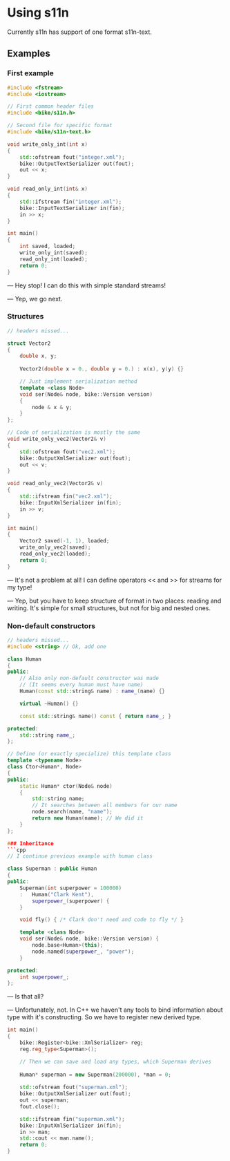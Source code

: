 Using s11n
====================

Currently s11n has support of one format s11n-text.

Examples
---------------------

### First example
```cpp
#include <fstream>
#include <iostream>

// First common header files
#include <bike/s11n.h>

// Second file for specific format
#include <bike/s11n-text.h>

void write_only_int(int x)
{
	std::ofstream fout("integer.xml");
	bike::OutputTextSerializer out(fout);
	out << x;
}

void read_only_int(int& x)
{
	std::ifstream fin("integer.xml");
	bike::InputTextSerializer in(fin);
	in >> x;
}

int main()
{
	int saved, loaded;
	write_only_int(saved);
	read_only_int(loaded);
	return 0;
}

```

— Hey stop! I can do this with simple standard streams!

— Yep, we go next.


### Structures
```cpp
// headers missed...

struct Vector2
{
	double x, y;
	
	Vector2(double x = 0., double y = 0.) : x(x), y(y) {}

	// Just implement serialization method
	template <class Node>
	void ser(Node& node, bike::Version version) 
	{
		node & x & y;
	}
};

// Code of serialization is mostly the same
void write_only_vec2(Vector2& v)
{
	std::ofstream fout("vec2.xml");
	bike::OutputXmlSerializer out(fout);
	out << v;
}

void read_only_vec2(Vector2& v)
{
	std::ifstream fin("vec2.xml");
	bike::InputXmlSerializer in(fin);
	in >> v;
}

int main()
{
	Vector2 saved(-1, 1), loaded;
	write_only_vec2(saved);
	read_only_vec2(loaded);
	return 0;
}

```

— It's not a problem at all! I can define operators << and >> for streams for my type!

— Yep, but you have to keep structure of format in two places: reading and writing. It's simple for small structures, but not for big and nested ones.


### Non-default constructors
```cpp
// headers missed...
#include <string> // Ok, add one

class Human
{
public:
	// Also only non-default constructor was made
	// (It seems every human must have name)
	Human(const std::string& name) : name_(name) {}	

	virtual ~Human() {}

	const std::string& name() const { return name_; }

protected:
	std::string name_;
};

// Define (or exactly specialize) this template class
template <typename Node>
class Ctor<Human*, Node>
{
public:
	static Human* ctor(Node& node) 
	{
		std::string name;
		// It searches between all members for our name
		node.search(name, "name");
		return new Human(name); // We did it
	}
};

### Inheritance
```cpp
// I continue previous example with human class

class Superman : public Human
{
public:
    Superman(int superpower = 100000) 
	:	Human("Clark Kent"), 
		superpower_(superpower) {
	}    

	void fly() { /* Clark don't need and code to fly */ }

    template <class Node>
    void ser(Node& node, bike::Version version) {
        node.base<Human>(this);
		node.named(superpower_, "power");
    }

protected:
    int superpower_;
};
```

— Is that all?

— Unfortunately, not. In C++ we haven't any tools to bind information about type with it's constructing. So we have to register new derived type.

```cpp
int main()
{
	bike::Register<bike::XmlSerializer> reg;
	reg.reg_type<Superman>();

	// Then we can save and load any types, which Superman derives
	
	Human* superman = new Superman(200000), *man = 0;
	
	std::ofstream fout("superman.xml");
	bike::OutputXmlSerializer out(fout);
	out << superman;
	fout.close();

	std::ifstream fin("superman.xml");
	bike::InputXmlSerializer in(fin);
	in >> man;
	std::cout << man.name();
	return 0;
}
```